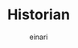 ---
title: Historian
description: The home of the Dolittle Historian TimeSeries Module
keywords: TimeSeries, Historian
author: einari
weight: 1
---